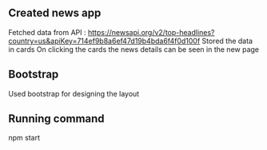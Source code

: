 ## Created news app 

Fetched data from API : https://newsapi.org/v2/top-headlines?country=us&apiKey=714ef9b8a6ef47d19b4bda6f4f0d100f
Stored the data in cards 
On clicking the cards the news details can be seen in the new page

## Bootstrap

Used bootstrap for designing the layout

## Running command

npm start
